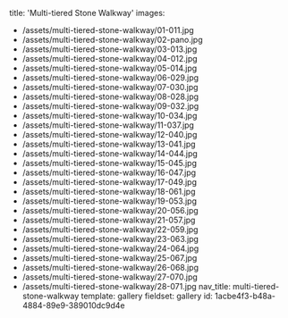 title: 'Multi-tiered Stone Walkway'
images:
  - /assets/multi-tiered-stone-walkway/01-011.jpg
  - /assets/multi-tiered-stone-walkway/02-pano.jpg
  - /assets/multi-tiered-stone-walkway/03-013.jpg
  - /assets/multi-tiered-stone-walkway/04-012.jpg
  - /assets/multi-tiered-stone-walkway/05-014.jpg
  - /assets/multi-tiered-stone-walkway/06-029.jpg
  - /assets/multi-tiered-stone-walkway/07-030.jpg
  - /assets/multi-tiered-stone-walkway/08-028.jpg
  - /assets/multi-tiered-stone-walkway/09-032.jpg
  - /assets/multi-tiered-stone-walkway/10-034.jpg
  - /assets/multi-tiered-stone-walkway/11-037.jpg
  - /assets/multi-tiered-stone-walkway/12-040.jpg
  - /assets/multi-tiered-stone-walkway/13-041.jpg
  - /assets/multi-tiered-stone-walkway/14-044.jpg
  - /assets/multi-tiered-stone-walkway/15-045.jpg
  - /assets/multi-tiered-stone-walkway/16-047.jpg
  - /assets/multi-tiered-stone-walkway/17-049.jpg
  - /assets/multi-tiered-stone-walkway/18-061.jpg
  - /assets/multi-tiered-stone-walkway/19-053.jpg
  - /assets/multi-tiered-stone-walkway/20-056.jpg
  - /assets/multi-tiered-stone-walkway/21-057.jpg
  - /assets/multi-tiered-stone-walkway/22-059.jpg
  - /assets/multi-tiered-stone-walkway/23-063.jpg
  - /assets/multi-tiered-stone-walkway/24-064.jpg
  - /assets/multi-tiered-stone-walkway/25-067.jpg
  - /assets/multi-tiered-stone-walkway/26-068.jpg
  - /assets/multi-tiered-stone-walkway/27-070.jpg
  - /assets/multi-tiered-stone-walkway/28-071.jpg
nav_title: multi-tiered-stone-walkway
template: gallery
fieldset: gallery
id: 1acbe4f3-b48a-4884-89e9-389010dc9d4e
